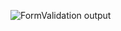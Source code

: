 ![FormValidation output](https://user-images.githubusercontent.com/79982684/114043230-f3c17880-983a-11eb-939f-cca808aef84e.png)

